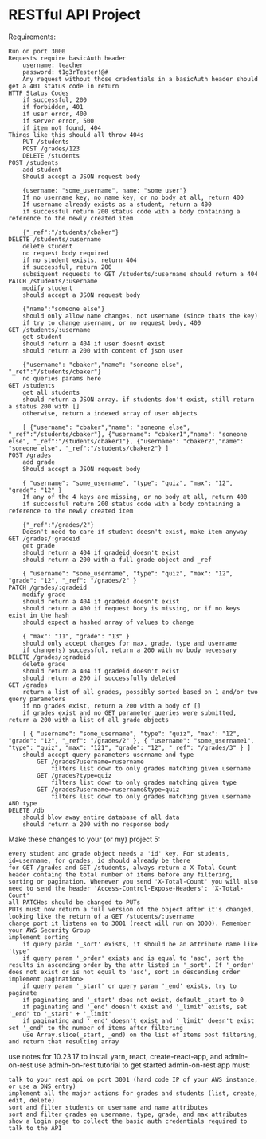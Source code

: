 # RESTful API Project
Requirements:

    Run on port 3000
    Requests require basicAuth header
        username: teacher
        password: t1g3rTester!@#
        Any request without those credentials in a basicAuth header should get a 401 status code in return
    HTTP Status Codes
        if successful, 200
        if forbidden, 401
        if user error, 400
        if server error, 500
        if item not found, 404
    Things like this should all throw 404s
        PUT /students
        POST /grades/123
        DELETE /students
    POST /students
        add student
        Should accept a JSON request body

        {username: "some_username", name: "some user"}
        If no username key, no name key, or no body at all, return 400
        If username already exists as a student, return a 400
        if successful return 200 status code with a body containing a reference to the newly created item

        {"_ref":"/students/cbaker"}
    DELETE /students/:username
        delete student
        no request body required
        if no student exists, return 404
        if successful, return 200
        subsiquent requests to GET /students/:username should return a 404
    PATCH /students/:username
        modify student
        should accept a JSON request body

        {"name":"someone else"}
        should only allow name changes, not username (since thats the key)
        if try to change username, or no request body, 400
    GET /students/:username
        get student
        should return a 404 if user doesnt exist
        should return a 200 with content of json user

        {"username": "cbaker","name": "soneone else", "_ref":"/students/cbaker"}
        no queries params here
    GET /students
        get all students
        should return a JSON array. if students don't exist, still return a status 200 with []
        otherwise, return a indexed array of user objects

        [ {"username": "cbaker","name": "soneone else", "_ref":"/students/cbaker"}, {"username": "cbaker1","name": "soneone else", "_ref":"/students/cbaker1"}, {"username": "cbaker2","name": "soneone else", "_ref":"/students/cbaker2"} ]
    POST /grades
        add grade
        Should accept a JSON request body

        { "username": "some_username", "type": "quiz", "max": "12", "grade": "12" }
        If any of the 4 keys are missing, or no body at all, return 400
        if successful return 200 status code with a body containing a reference to the newly created item

        {"_ref":"/grades/2"}
        Doesn't need to care if student doesn't exist, make item anyway
    GET /grades/:gradeid
        get grade
        should return a 404 if gradeid doesn't exist
        should return a 200 with a full grade object and _ref

        { "username": "some_username", "type": "quiz", "max": "12", "grade": "12", "_ref": "/grades/2" }
    PATCH /grades/:gradeid
        modify grade
        should return a 404 if gradeid doesn't exist
        should return a 400 if request body is missing, or if no keys exist in the hash
        should expect a hashed array of values to change

        { "max": "11", "grade": "13" }
        should only accept changes for max, grade, type and username
        if change(s) successful, return a 200 with no body necessary
    DELETE /grades/:gradeid
        delete grade
        should return a 404 if gradeid doesn't exist
        should return a 200 if successfully deleted
    GET /grades
        return a list of all grades, possibly sorted based on 1 and/or two query parameters
        if no grades exist, return a 200 with a body of []
        if grades exist and no GET parameter queries were submitted, return a 200 with a list of all grade objects

        [ { "username": "some_username", "type": "quiz", "max": "12", "grade": "12", "_ref": "/grades/2" }, { "username": "some_username1", "type": "quiz", "max": "121", "grade": "12", "_ref": "/grades/3" } ]
        should accept query parameters username and type
            GET /grades?username=rusername
                filters list down to only grades matching given username
            GET /grades?type=quiz
                filters list down to only grades matching given type
            GET /grades?username=rusername&type=quiz
                filters list down to only grades matching given username AND type
    DELETE /db
        should blow away entire database of all data
        should return a 200 with no response body
        
        
Make these changes to your (or my) project 5:

    every student and grade object needs a 'id' key. For students, id=username, for grades, id should already be there
    for GET /grades and GET /students, always return a X-Total-Count header containg the total number of items before any filtering, sorting or pagination. Whenever you send 'X-Total-Count' you will also need to send the header 'Access-Control-Expose-Headers': 'X-Total-Count'
    all PATCHes should be changed to PUTs
    PUTs must now return a full version of the object after it's changed, looking like the return of a GET /students/:username
    change port it listens on to 3001 (react will run on 3000). Remember your AWS Security Group
    implement sorting
        if query param '_sort' exists, it should be an attribute name like 'type'
        if query param '_order' exists and is equal to 'asc', sort the results in ascending order by the attr listed in '_sort'. If '_order' does not exist or is not equal to 'asc', sort in descending order
    implement pagination>
        if query param '_start' or query param '_end' exists, try to paginate
        if paginating and '_start' does not exist, default _start to 0
        if paginating and '_end' doesn't exist and '_limit' exists, set '_end' to '_start' + '_limit'
        if paginating and '_end' doesn't exist and '_limit' doesn't exist set '_end' to the number of items after filtering
        use Array.slice(_start, _end) on the list of items post filtering, and return that resulting array

use notes for 10.23.17 to install yarn, react, create-react-app, and admin-on-rest
use admin-on-rest tutorial to get started
admin-on-rest app must:

    talk to your rest api on port 3001 (hard code IP of your AWS instance, or use a DNS entry)
    implement all the major actions for grades and students (list, create, edit, delete)
    sort and filter students on username and name attributes
    sort and filter grades on username, type, grade, and max attributes
    show a login page to collect the basic auth credentials required to talk to the API
        
